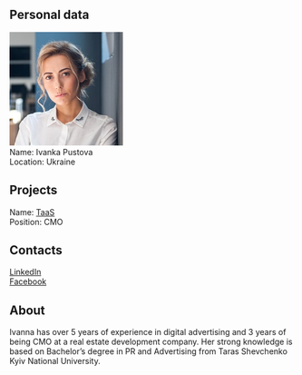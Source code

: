## Personal data
![ivanka pustova photo](photo/ivanka_pustova.jpg)  
Name:   Ivanka Pustova  
Location: Ukraine  
## Projects 
Name: [TaaS](../projects/taas.md)  
Position: CMO   
## Contacts
[LinkedIn](https://www.linkedin.com/in/ivanna-dudnik/)      
[Facebook](https://www.facebook.com/ia2007)    
## About
Ivanna has over 5 years of experience in digital advertising and 3 years of being CMO at a real estate development company. Her strong knowledge is based on Bachelor’s degree in PR and Advertising from Taras Shevchenko Kyiv National University.
